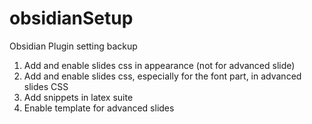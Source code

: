 # obsidianSetup
Obsidian Plugin setting backup

1. Add and enable slides css in appearance (not for advanced slide)
2. Add and enable slides css, especially for the font part, in advanced slides CSS
3. Add snippets in latex suite
4. Enable template for advanced slides

